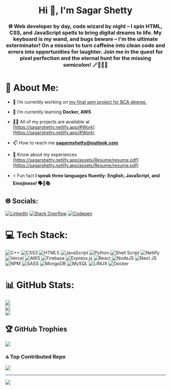 <h1 align="center">Hi 👋, I'm Sagar Shetty</h1>
<h3 align="center">🌐 Web developer by day, code wizard by night – I spin HTML, CSS, and JavaScript spells to bring digital dreams to life. My keyboard is my wand, and bugs beware – I'm the ultimate exterminator! On a mission to turn caffeine into clean code and errors into opportunities for laughter. Join me in the quest for pixel perfection and the eternal hunt for the missing semicolon! 🪄🎩🦸‍♂️</h3>

# 💫 About Me:

- 🔭 I’m currently working on [my final sem project for BCA degree.](https://github.com/Sagar-Shetty21/Sem-Project)

- 🌱 I’m currently learning **Docker, AWS**

- 👨‍💻 All of my projects are available at [https://sagarshetty.netlify.app/#Work](https://sagarshetty.netlify.app/#Work)

- 📫 How to reach me **sagarmshetty@outlook.com**

- 📄 Know about my experiences [https://sagarshetty.netlify.app/assets/Resume/resume.pdf](https://sagarshetty.netlify.app/assets/Resume/resume.pdf)

- ⚡ Fun fact **I speak three languages fluently: English, JavaScript, and Emojinese! 🗣️🤖📚**

## 🌐 Socials:
[![LinkedIn](https://img.shields.io/badge/LinkedIn-%230077B5.svg?logo=linkedin&logoColor=white)](https://linkedin.com/in/sagarshetty21) [![Stack Overflow](https://img.shields.io/badge/-Stackoverflow-FE7A16?logo=stack-overflow&logoColor=white)](https://stackoverflow.com/users/sagar-shetty) [![Codepen](https://img.shields.io/badge/Codepen-000000?style=for-the-badge&logo=codepen&logoColor=white)](https://codepen.io/sagar__shetty) 

# 💻 Tech Stack:
![C++](https://img.shields.io/badge/c++-%2300599C.svg?style=for-the-badge&logo=c%2B%2B&logoColor=white) ![CSS3](https://img.shields.io/badge/css3-%231572B6.svg?style=for-the-badge&logo=css3&logoColor=white) ![HTML5](https://img.shields.io/badge/html5-%23E34F26.svg?style=for-the-badge&logo=html5&logoColor=white) ![JavaScript](https://img.shields.io/badge/javascript-%23323330.svg?style=for-the-badge&logo=javascript&logoColor=%23F7DF1E) ![Python](https://img.shields.io/badge/python-3670A0?style=for-the-badge&logo=python&logoColor=ffdd54) ![Shell Script](https://img.shields.io/badge/shell_script-%23121011.svg?style=for-the-badge&logo=gnu-bash&logoColor=white) ![Netlify](https://img.shields.io/badge/netlify-%23000000.svg?style=for-the-badge&logo=netlify&logoColor=#00C7B7) ![Vercel](https://img.shields.io/badge/vercel-%23000000.svg?style=for-the-badge&logo=vercel&logoColor=white) ![AWS](https://img.shields.io/badge/AWS-%23FF9900.svg?style=for-the-badge&logo=amazon-aws&logoColor=white) ![Firebase](https://img.shields.io/badge/firebase-%23039BE5.svg?style=for-the-badge&logo=firebase) ![Express.js](https://img.shields.io/badge/express.js-%23404d59.svg?style=for-the-badge&logo=express&logoColor=%2361DAFB) ![React](https://img.shields.io/badge/react-%2320232a.svg?style=for-the-badge&logo=react&logoColor=%2361DAFB) ![NodeJS](https://img.shields.io/badge/node.js-6DA55F?style=for-the-badge&logo=node.js&logoColor=white) ![Next JS](https://img.shields.io/badge/Next-black?style=for-the-badge&logo=next.js&logoColor=white) ![NPM](https://img.shields.io/badge/NPM-%23000000.svg?style=for-the-badge&logo=npm&logoColor=white) ![SASS](https://img.shields.io/badge/SASS-hotpink.svg?style=for-the-badge&logo=SASS&logoColor=white) ![MongoDB](https://img.shields.io/badge/MongoDB-%234ea94b.svg?style=for-the-badge&logo=mongodb&logoColor=white) ![MySQL](https://img.shields.io/badge/mysql-%2300f.svg?style=for-the-badge&logo=mysql&logoColor=white) ![LINUX](https://img.shields.io/badge/Linux-FCC624?style=for-the-badge&logo=linux&logoColor=black) ![Docker](https://img.shields.io/badge/docker-%230db7ed.svg?style=for-the-badge&logo=docker&logoColor=white)
# 📊 GitHub Stats:
![](https://github-readme-stats.vercel.app/api?username=sagar-shetty21&theme=blue-green&hide_border=false&include_all_commits=true&count_private=true)<br/>
![](https://github-readme-streak-stats.herokuapp.com/?user=sagar-shetty21&theme=blue-green&hide_border=false)<br/>
![](https://github-readme-stats.vercel.app/api/top-langs/?username=sagar-shetty21&theme=blue-green&hide_border=false&include_all_commits=true&count_private=true&layout=compact)

## 🏆 GitHub Trophies
![](https://github-profile-trophy.vercel.app/?username=sagar-shetty21&theme=radical&no-frame=false&no-bg=true&margin-w=4)

### 🔝 Top Contributed Repo
![](https://github-contributor-stats.vercel.app/api?username=sagar-shetty21&limit=5&theme=dark&combine_all_yearly_contributions=true)

---
[![](https://visitcount.itsvg.in/api?id=sagar-shetty21&icon=0&color=1)](https://visitcount.itsvg.in)

<!-- Proudly created with GPRM ( https://gprm.itsvg.in ) -->
